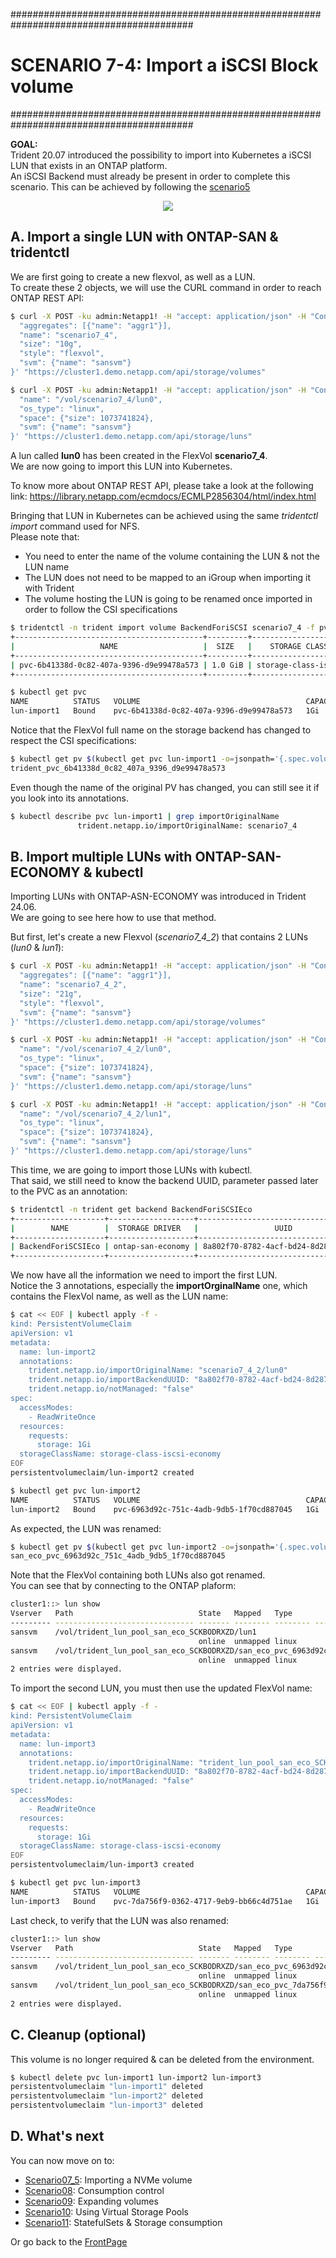 #########################################################################################
# SCENARIO 7-4: Import a iSCSI Block volume
#########################################################################################

**GOAL:**  
Trident 20.07 introduced the possibility to import into Kubernetes a iSCSI LUN that exists in an ONTAP platform.  
An iSCSI Backend must already be present in order to complete this scenario. This can be achieved by following the [scenario5](../../Scenario05)

<p align="center"><img src="../Images/scenario7_4.jpg"></p>

## A. Import a single LUN with ONTAP-SAN & tridentctl

We are first going to create a new flexvol, as well as a LUN.  
To create these 2 objects, we will use the CURL command in order to reach ONTAP REST API:  
```bash
$ curl -X POST -ku admin:Netapp1! -H "accept: application/json" -H "Content-Type: application/json" -d '{
  "aggregates": [{"name": "aggr1"}],
  "name": "scenario7_4",
  "size": "10g",
  "style": "flexvol",
  "svm": {"name": "sansvm"}
}' "https://cluster1.demo.netapp.com/api/storage/volumes"

$ curl -X POST -ku admin:Netapp1! -H "accept: application/json" -H "Content-Type: application/json" -d '{
  "name": "/vol/scenario7_4/lun0",
  "os_type": "linux",
  "space": {"size": 1073741824},
  "svm": {"name": "sansvm"}
}' "https://cluster1.demo.netapp.com/api/storage/luns"
```

A lun called **lun0** has been created in the FlexVol **scenario7_4**.  
We are now going to import this LUN into Kubernetes.

To know more about ONTAP REST API, please take a look at the following link:
https://library.netapp.com/ecmdocs/ECMLP2856304/html/index.html

Bringing that LUN in Kubernetes can be achieved using the same _tridentctl import_ command used for NFS.  
Please note that:  
- You need to enter the name of the volume containing the LUN & not the LUN name
- The LUN does not need to be mapped to an iGroup when importing it with Trident
- The volume hosting the LUN is going to be renamed once imported in order to follow the CSI specifications

```bash
$ tridentctl -n trident import volume BackendForiSCSI scenario7_4 -f pvc_rwo_import.yaml
+------------------------------------------+---------+---------------------+----------+--------------------------------------+--------+---------+
|                   NAME                   |  SIZE   |    STORAGE CLASS    | PROTOCOL |             BACKEND UUID             | STATE  | MANAGED |
+------------------------------------------+---------+---------------------+----------+--------------------------------------+--------+---------+
| pvc-6b41338d-0c82-407a-9396-d9e99478a573 | 1.0 GiB | storage-class-iscsi | block    | 17c482e4-6aa7-4a0a-b4f8-26c75eae8a59 | online | true    |
+------------------------------------------+---------+---------------------+----------+--------------------------------------+--------+---------+

$ kubectl get pvc
NAME          STATUS   VOLUME                                     CAPACITY   ACCESS MODES   STORAGECLASS          VOLUMEATTRIBUTESCLASS   AGE
lun-import1   Bound    pvc-6b41338d-0c82-407a-9396-d9e99478a573   1Gi        RWO            storage-class-iscsi   <unset>                 14s
```

Notice that the FlexVol full name on the storage backend has changed to respect the CSI specifications:  
```bash
$ kubectl get pv $(kubectl get pvc lun-import1 -o=jsonpath='{.spec.volumeName}') -o=jsonpath='{.spec.csi.volumeAttributes.internalName}{"\n"}'
trident_pvc_6b41338d_0c82_407a_9396_d9e99478a573
```

Even though the name of the original PV has changed, you can still see it if you look into its annotations.  
```bash
$ kubectl describe pvc lun-import1 | grep importOriginalName
               trident.netapp.io/importOriginalName: scenario7_4
```

## B. Import multiple LUNs with ONTAP-SAN-ECONOMY & kubectl

Importing LUNs with ONTAP-ASN-ECONOMY was introduced in Trident 24.06.  
We are going to see here how to use that method.  

But first, let's create a new Flexvol (*scenario7_4_2*) that contains 2 LUNs (*lun0* & *lun1*):  
```bash
$ curl -X POST -ku admin:Netapp1! -H "accept: application/json" -H "Content-Type: application/json" -d '{
  "aggregates": [{"name": "aggr1"}],
  "name": "scenario7_4_2",
  "size": "21g",
  "style": "flexvol",
  "svm": {"name": "sansvm"}
}' "https://cluster1.demo.netapp.com/api/storage/volumes"

$ curl -X POST -ku admin:Netapp1! -H "accept: application/json" -H "Content-Type: application/json" -d '{
  "name": "/vol/scenario7_4_2/lun0",
  "os_type": "linux",
  "space": {"size": 1073741824},
  "svm": {"name": "sansvm"}
}' "https://cluster1.demo.netapp.com/api/storage/luns"

$ curl -X POST -ku admin:Netapp1! -H "accept: application/json" -H "Content-Type: application/json" -d '{
  "name": "/vol/scenario7_4_2/lun1",
  "os_type": "linux",
  "space": {"size": 1073741824},
  "svm": {"name": "sansvm"}
}' "https://cluster1.demo.netapp.com/api/storage/luns"
```
This time, we are going to import those LUNs with kubectl.  
That said, we still need to know the backend UUID, parameter passed later to the PVC as an annotation:  
```bash
$ tridentctl -n trident get backend BackendForiSCSIEco
+--------------------+-------------------+--------------------------------------+--------+------------+---------+
|        NAME        |  STORAGE DRIVER   |                 UUID                 | STATE  | USER-STATE | VOLUMES |
+--------------------+-------------------+--------------------------------------+--------+------------+---------+
| BackendForiSCSIEco | ontap-san-economy | 8a802f70-8782-4acf-bd24-8d287f9e3e6c | online | normal     |       0 |
+--------------------+-------------------+--------------------------------------+--------+------------+---------+
```
We now have all the information we need to import the first LUN.  
Notice the 3 annotations, especially the **importOrginalName** one, which contains the FlexVol name, as well as the LUN name:  
```bash
$ cat << EOF | kubectl apply -f -
kind: PersistentVolumeClaim
apiVersion: v1
metadata:
  name: lun-import2
  annotations:
    trident.netapp.io/importOriginalName: "scenario7_4_2/lun0"
    trident.netapp.io/importBackendUUID: "8a802f70-8782-4acf-bd24-8d287f9e3e6c"
    trident.netapp.io/notManaged: "false"
spec:
  accessModes:
    - ReadWriteOnce
  resources:
    requests:
      storage: 1Gi
  storageClassName: storage-class-iscsi-economy
EOF
persistentvolumeclaim/lun-import2 created

$ kubectl get pvc lun-import2
NAME          STATUS   VOLUME                                     CAPACITY   ACCESS MODES   STORAGECLASS                  VOLUMEATTRIBUTESCLASS   AGE
lun-import2   Bound    pvc-6963d92c-751c-4adb-9db5-1f70cd887045   1Gi        RWO            storage-class-iscsi-economy   <unset>                 16s
```
As expected, the LUN was renamed: 
```bash
$ kubectl get pv $(kubectl get pvc lun-import2 -o=jsonpath='{.spec.volumeName}') -o=jsonpath='{.spec.csi.volumeAttributes.internalName}{"\n"}'
san_eco_pvc_6963d92c_751c_4adb_9db5_1f70cd887045
```
Note that the FlexVol containing both LUNs also got renamed.  
You can see that by connecting to the ONTAP plaform:  
```bash
cluster1::> lun show
Vserver   Path                            State   Mapped   Type        Size
--------- ------------------------------- ------- -------- -------- --------
sansvm    /vol/trident_lun_pool_san_eco_SCKBODRXZD/lun1
                                          online  unmapped linux         1GB
sansvm    /vol/trident_lun_pool_san_eco_SCKBODRXZD/san_eco_pvc_6963d92c_751c_4adb_9db5_1f70cd887045
                                          online  unmapped linux         1GB
2 entries were displayed.
```

To import the second LUN, you must then use the updated FlexVol name:  
```bash
$ cat << EOF | kubectl apply -f -
kind: PersistentVolumeClaim
apiVersion: v1
metadata:
  name: lun-import3
  annotations:
    trident.netapp.io/importOriginalName: "trident_lun_pool_san_eco_SCKBODRXZD/lun1"
    trident.netapp.io/importBackendUUID: "8a802f70-8782-4acf-bd24-8d287f9e3e6c"
    trident.netapp.io/notManaged: "false"
spec:
  accessModes:
    - ReadWriteOnce
  resources:
    requests:
      storage: 1Gi
  storageClassName: storage-class-iscsi-economy
EOF
persistentvolumeclaim/lun-import3 created

$ kubectl get pvc lun-import3
NAME          STATUS   VOLUME                                     CAPACITY   ACCESS MODES   STORAGECLASS                  VOLUMEATTRIBUTESCLASS   AGE
lun-import3   Bound    pvc-7da756f9-0362-4717-9eb9-bb66c4d751ae   1Gi        RWO            storage-class-iscsi-economy   <unset>                 25s
```
Last check, to verify that the LUN was also renamed:  
```bash
cluster1::> lun show
Vserver   Path                            State   Mapped   Type        Size
--------- ------------------------------- ------- -------- -------- --------
sansvm    /vol/trident_lun_pool_san_eco_SCKBODRXZD/san_eco_pvc_6963d92c_751c_4adb_9db5_1f70cd887045
                                          online  unmapped linux         1GB
sansvm    /vol/trident_lun_pool_san_eco_SCKBODRXZD/san_eco_pvc_7da756f9_0362_4717_9eb9_bb66c4d751ae
                                          online  unmapped linux         1GB
2 entries were displayed.
```


## C. Cleanup (optional)

This volume is no longer required & can be deleted from the environment.

```bash
$ kubectl delete pvc lun-import1 lun-import2 lun-import3
persistentvolumeclaim "lun-import1" deleted
persistentvolumeclaim "lun-import2" deleted
persistentvolumeclaim "lun-import3" deleted
```

## D. What's next

You can now move on to:  
- [Scenario07_5](../5_NVMe_import): Importing a NVMe volume  
- [Scenario08](../../Scenario08): Consumption control  
- [Scenario09](../../Scenario09): Expanding volumes
- [Scenario10](../../Scenario10): Using Virtual Storage Pools 
- [Scenario11](../../Scenario11): StatefulSets & Storage consumption  

Or go back to the [FrontPage](https://github.com/YvosOnTheHub/LabNetApp)
